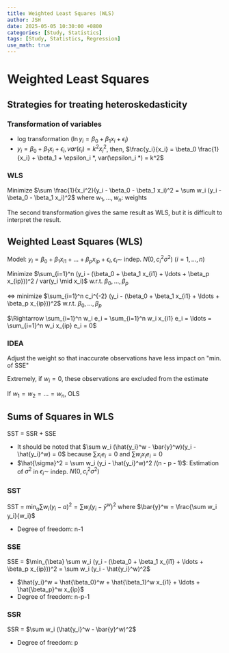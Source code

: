 ```yaml
---
title: Weighted Least Squares (WLS)
author: JSH
date: 2025-05-05 10:30:00 +0800
categories: [Study, Statistics]
tags: [Study, Statistics, Regression]
use_math: true
---
```


# Weighted Least Squares
<!-- 회귀 진단에서 문제가 있을 때 중요한 공변량이 빠졌는지 먼저 확인해보고, 혹시 등분산성이 깨졌을 때 WLS 방법도 취해볼 수 있다 -->

<!-- 예시와 같은 이분산성이 있는 경우
var(y|x) = f(x). p-value for x & other variables correlated with x는 신뢰할 수 없다

RCT같은 경우 변수들의 독립성을 만족하기 위해 사용한다. 그럼 다른 변수들과의 연관성이 사라진다.

-->

## Strategies for treating heteroskedasticity
### Transformation of variables
* log transformation ($\ln y_i = \beta_0 + \beta_1 x_i + \epsilon_i$)
* $y_i = \beta_0 + \beta_1 x_i + \epsilon_i, var(\epsilon_i) = k^2 x_i^2$, then, $\frac{y_i}{x_i} = \beta_0 \frac{1}{x_i} + \beta_1 + \epsilon_i *, var(\epsilon_i *) = k^2$

### WLS
Minimize $\sum \frac{1}{x_i^2}(y_i - \beta_0 - \beta_1 x_i)^2 = \sum w_i (y_i - \beta_0 - \beta_1 x_i)^2$ where $w_1, \ldots, w_n$: weights

The second transformation gives the same result as WLS, but it is difficult to interpret the result.

## Weighted Least Squares (WLS)
Model: $y_i = \beta_0 + \beta_1 x_{i1} + \ldots + \beta_p x_{ip} + \epsilon_i, \epsilon_i \sim$ indep. $N(0, c_i^2 \sigma^2)$ $(i = 1, \ldots, n)$

<!-- WLS를 쓰려면 c_i를 알아야 한다. 중회귀분석을 해서 어떤 설명변수와 관련이 있는지 파악함. 사전정보 필요. -->

Minimize $\sum_{i=1}^n (y_i - (\beta_0 + \beta_1 x_{i1} + \ldots + \beta_p x_{ip}))^2 / var(y_i \mid x_i)$ w.r.t. $\beta_0, \ldots, \beta_p$

$\Leftrightarrow$ minimize $\sum_{i=1}^n c_i^{-2} (y_i - (\beta_0 + \beta_1 x_{i1} + \ldots + \beta_p x_{ip}))^2$ w.r.t. $\beta_0, \ldots, \beta_p$

$\Rightarrow \sum_{i=1}^n w_i e_i = \sum_{i=1}^n w_i x_{i1} e_i = \ldots = \sum_{i=1}^n w_i x_{ip} e_i = 0$

<!-- w_i는 c_i^-2이므로 c_i가 클수록 w_i는 작아진다. 오차항의 분산이 크다는 것은 신뢰도가 떨어진다는 의미. 
따라서 신뢰도가 떨어지는 데이터는 가중치를 적게 주는게 좋다. 분산이 큰 데이터는 beta 추정에 영향을 작게 미치도록 하는 방법 -->

### IDEA
Adjust the weight so that inaccurate observations have less impact on "min. of SSE"

Extremely, if $w_i = 0$, these observations are excluded from the estimate

If $w_1 = w_2 = \ldots = w_n$, OLS

## Sums of Squares in WLS
SST = SSR + SSE

* It should be noted that $\sum w_i (\hat{y_i}^w - \bar{y}^w)(y_i - \hat{y_i}^w) = 0$ because $\sum x_i e_i = 0$ and $\sum w_i x_i e_i = 0$
* $\hat{\sigma}^2 = \sum w_i (y_i - \hat{y_i}^w)^2 /(n - p - 1)$: Estimation of $\sigma^2$ in $\epsilon_i \sim$ indep. $N(0, c_i^2 \sigma^2)$ 

### SST
SST = $\min_a \sum w_i (y_i - a)^2= \sum w_i (y_i - \bar{y}^w)^2$ where $\bar{y}^w = \frac{\sum w_i y_i}{w_i}$
<!-- 가중평균 계산 -->
* Degree of freedom: n-1 <!-- SST에서 $\sum w_i (y_i - \bar{y}^w)^2 = 0$이어서 하나 뺌 -->

### SSE
SSE = $\min_{\beta} \sum w_i (y_i - (\beta_0 + \beta_1 x_{i1} + \ldots + \beta_p x_{ip}))^2 = \sum w_i (y_i - \hat{y_i}^w)^2$

* $\hat{y_i}^w = \hat{\beta_0}^w + \hat{\beta_1}^w x_{i1} + \ldots + \hat{\beta_p}^w x_{ip}$
* Degree of freedom: n-p-1

### SSR
SSR = $\sum w_i (\hat{y_i}^w - \bar{y}^w)^2$

* Degree of freedom: p

<!-- w_i=1이면 원래 SST, SSE, SSR의 공식이 된다 -->





